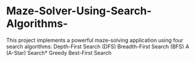 # Maze-Solver-Using-Search-Algorithms-
This project implements a powerful maze-solving application using four search algorithms:  Depth-First Search (DFS) Breadth-First Search (BFS) A (A-Star) Search* Greedy Best-First Search
